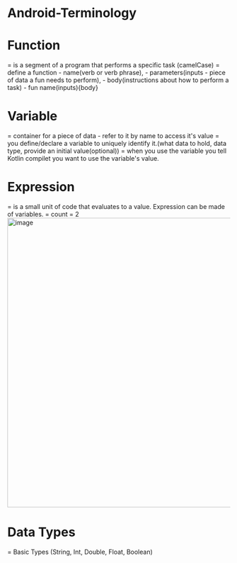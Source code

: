 # Android-Terminology

# Function
= is a segment of a program that performs a specific task (camelCase)
= define a function - name(verb or verb phrase), 
                    - parameters(inputs - piece of data a fun needs to perform), 
                    - body(instructions about how to perform a task) 
                    - fun name(inputs){body}

# Variable
= container for a piece of data - refer to it by name to access it's value
= you define/declare a variable to uniquely identify it.(what data to hold, data type, provide an initial value(optional))
= when you use the variable you tell Kotlin compilet you want to use the variable's value.

# Expression
= is a small unit of code that evaluates to a value. Expression can be made of variables.
=  count = 2  
<img width="654" alt="image" src="https://github.com/lauravoineag/Android-Terminology/assets/77536595/8d9ecae6-8980-462b-86f4-37d2b3cb716f">


# Data Types
= Basic Types (String, Int, Double, Float, Boolean)


